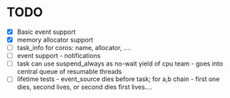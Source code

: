 
# TODO
 - [X] Basic event<T> support
 - [X] memory allocator support
 - [ ] task_info for coros: name, allocator, ....
 - [ ] event<void> support - notifications
 - [ ] task can use suspend_always as no-wait yield of cpu team - goes into central queue of resumable threads
 - [ ] lifetime tests - event_source dies before task; for a,b chain - first one dies, second lives, or second dies first lives....
